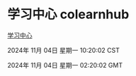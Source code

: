 # 学习中心 colearnhub
[学习中心](http://219.139.197.74:56308/colearnhub/)

2024年 11月 04日 星期一 10:20:02 CST

2024年 11月 04日 星期一 02:20:02 GMT
